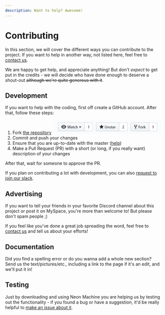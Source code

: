 ```yaml
---
description: Want to help? Awesome!
---
```


# Contributing

In this section, we will cover the different ways you can contribute to the project. If you want to help in another way, not listed here, feel free to [contact us](../contact.md).

We are happy to get help, and appreciate anything! But don't _expect_ to get put in the credits - we will decide who have done enough to deserve a shout-out ~~although we're quite generous with it~~.

## Development

If you want to help with the coding, first off create a GitHub account. After that, follow these steps:

1. Fork [the repository](https://github.com/lauriszz123/Neon-Machine) ![](../.gitbook/assets/image%20%281%29.png)
2. Commit and push your changes
3. Ensure that you are up-to-date with the master \([help](http://lmgtfy.com/?iie=1&q=git+rebase+fork)\)
4. Make a Pull Request \(PR\) with a short \(or long, if you really want\) description of your changes

After that, wait for someone to approve the PR.

If you plan on contributing a lot with development, you can also [request to join our slack](../contact.md#slack).

## Advertising

If you want to tell your friends in your favorite Discord channel about this project or post it on MySpace, you're more than welcome to! But please don't spam people ;\)

If you feel like you've done a great job spreading the word, feel free to [contact us](../contact.md#email) and tell us about your efforts!

## Documentation

Did you find a spelling error or do you wanna add a whole new section? Send us the text/pictures/etc., including a link to the page if it's an edit, and we'll put it in!

## Testing

Just by downloading and using Neon Machine you are helping us by testing out the functionality - if you found a bug or have a suggestion, it'd be really helpful to [make an issue about it](../contact.md#github).

